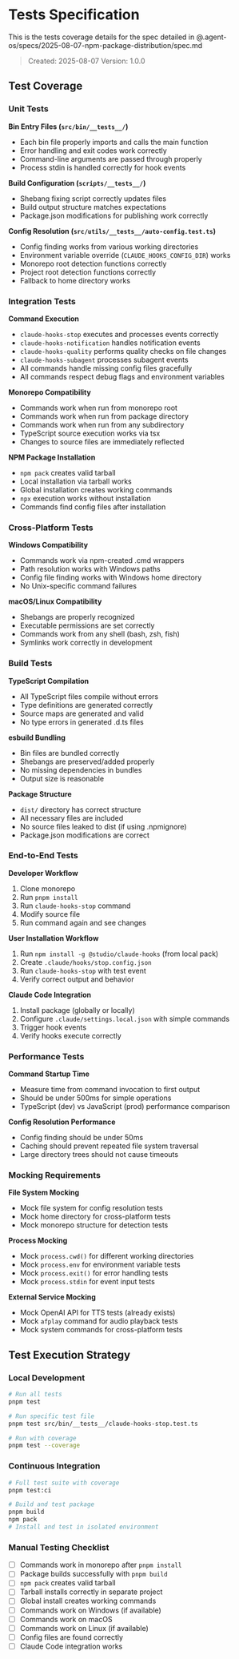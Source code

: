 # Tests Specification

This is the tests coverage details for the spec detailed in @.agent-os/specs/2025-08-07-npm-package-distribution/spec.md

> Created: 2025-08-07
> Version: 1.0.0

## Test Coverage

### Unit Tests

**Bin Entry Files (`src/bin/__tests__/`)**

- Each bin file properly imports and calls the main function
- Error handling and exit codes work correctly
- Command-line arguments are passed through properly
- Process stdin is handled correctly for hook events

**Build Configuration (`scripts/__tests__/`)**

- Shebang fixing script correctly updates files
- Build output structure matches expectations
- Package.json modifications for publishing work correctly

**Config Resolution (`src/utils/__tests__/auto-config.test.ts`)**

- Config finding works from various working directories
- Environment variable override (`CLAUDE_HOOKS_CONFIG_DIR`) works
- Monorepo root detection functions correctly
- Project root detection functions correctly
- Fallback to home directory works

### Integration Tests

**Command Execution**

- `claude-hooks-stop` executes and processes events correctly
- `claude-hooks-notification` handles notification events
- `claude-hooks-quality` performs quality checks on file changes
- `claude-hooks-subagent` processes subagent events
- All commands handle missing config files gracefully
- All commands respect debug flags and environment variables

**Monorepo Compatibility**

- Commands work when run from monorepo root
- Commands work when run from package directory
- Commands work when run from any subdirectory
- TypeScript source execution works via tsx
- Changes to source files are immediately reflected

**NPM Package Installation**

- `npm pack` creates valid tarball
- Local installation via tarball works
- Global installation creates working commands
- `npx` execution works without installation
- Commands find config files after installation

### Cross-Platform Tests

**Windows Compatibility**

- Commands work via npm-created .cmd wrappers
- Path resolution works with Windows paths
- Config file finding works with Windows home directory
- No Unix-specific command failures

**macOS/Linux Compatibility**

- Shebangs are properly recognized
- Executable permissions are set correctly
- Commands work from any shell (bash, zsh, fish)
- Symlinks work correctly in development

### Build Tests

**TypeScript Compilation**

- All TypeScript files compile without errors
- Type definitions are generated correctly
- Source maps are generated and valid
- No type errors in generated .d.ts files

**esbuild Bundling**

- Bin files are bundled correctly
- Shebangs are preserved/added properly
- No missing dependencies in bundles
- Output size is reasonable

**Package Structure**

- `dist/` directory has correct structure
- All necessary files are included
- No source files leaked to dist (if using .npmignore)
- Package.json modifications are correct

### End-to-End Tests

**Developer Workflow**

1. Clone monorepo
2. Run `pnpm install`
3. Run `claude-hooks-stop` command
4. Modify source file
5. Run command again and see changes

**User Installation Workflow**

1. Run `npm install -g @studio/claude-hooks` (from local pack)
2. Create `.claude/hooks/stop.config.json`
3. Run `claude-hooks-stop` with test event
4. Verify correct output and behavior

**Claude Code Integration**

1. Install package (globally or locally)
2. Configure `.claude/settings.local.json` with simple commands
3. Trigger hook events
4. Verify hooks execute correctly

### Performance Tests

**Command Startup Time**

- Measure time from command invocation to first output
- Should be under 500ms for simple operations
- TypeScript (dev) vs JavaScript (prod) performance comparison

**Config Resolution Performance**

- Config finding should be under 50ms
- Caching should prevent repeated file system traversal
- Large directory trees should not cause timeouts

### Mocking Requirements

**File System Mocking**

- Mock file system for config resolution tests
- Mock home directory for cross-platform tests
- Mock monorepo structure for detection tests

**Process Mocking**

- Mock `process.cwd()` for different working directories
- Mock `process.env` for environment variable tests
- Mock `process.exit()` for error handling tests
- Mock `process.stdin` for event input tests

**External Service Mocking**

- Mock OpenAI API for TTS tests (already exists)
- Mock `afplay` command for audio playback tests
- Mock system commands for cross-platform tests

## Test Execution Strategy

### Local Development

```bash
# Run all tests
pnpm test

# Run specific test file
pnpm test src/bin/__tests__/claude-hooks-stop.test.ts

# Run with coverage
pnpm test --coverage
```

### Continuous Integration

```bash
# Full test suite with coverage
pnpm test:ci

# Build and test package
pnpm build
npm pack
# Install and test in isolated environment
```

### Manual Testing Checklist

- [ ] Commands work in monorepo after `pnpm install`
- [ ] Package builds successfully with `pnpm build`
- [ ] `npm pack` creates valid tarball
- [ ] Tarball installs correctly in separate project
- [ ] Global install creates working commands
- [ ] Commands work on Windows (if available)
- [ ] Commands work on macOS
- [ ] Commands work on Linux (if available)
- [ ] Config files are found correctly
- [ ] Claude Code integration works
